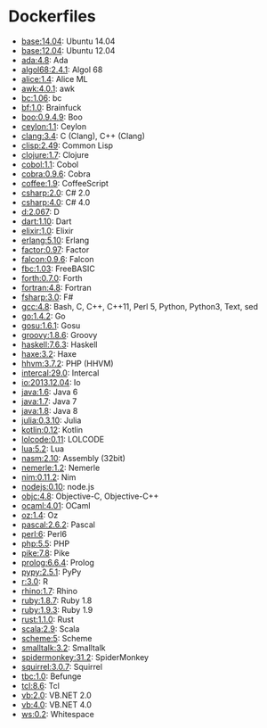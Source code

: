 # Dockerfiles

* [base:14.04](base-14.04/Dockerfile): Ubuntu 14.04
* [base:12.04](base-12.04/Dockerfile): Ubuntu 12.04
* [ada:4.8](ada-4.8/Dockerfile): Ada
* [algol68:2.4.1](algol68-2.4.1/Dockerfile): Algol 68
* [alice:1.4](alice-1.4/Dockerfile): Alice ML
* [awk:4.0.1](awk-4.0.1/Dockerfile): awk
* [bc:1.06](bc-1.06/Dockerfile): bc
* [bf:1.0](bf-1.0/Dockerfile): Brainfuck
* [boo:0.9.4.9](boo-0.9.4.9/Dockerfile): Boo
* [ceylon:1.1](ceylon-1.1/Dockerfile): Ceylon
* [clang:3.4](clang-3.4/Dockerfile): C (Clang), C++ (Clang)
* [clisp:2.49](clisp-2.49/Dockerfile): Common Lisp
* [clojure:1.7](clojure-1.7/Dockerfile): Clojure
* [cobol:1.1](cobol-1.1/Dockerfile): Cobol
* [cobra:0.9.6](cobra-0.9.6/Dockerfile): Cobra
* [coffee:1.9](coffee-1.9/Dockerfile): CoffeeScript
* [csharp:2.0](csharp-2.0/Dockerfile): C# 2.0
* [csharp:4.0](csharp-4.0/Dockerfile): C# 4.0
* [d:2.067](d-2.067/Dockerfile): D
* [dart:1.10](dart-1.10/Dockerfile): Dart
* [elixir:1.0](elixir-1.0/Dockerfile): Elixir
* [erlang:5.10](erlang-5.10/Dockerfile): Erlang
* [factor:0.97](factor-0.97/Dockerfile): Factor
* [falcon:0.9.6](falcon-0.9.6/Dockerfile): Falcon
* [fbc:1.03](fbc-1.03/Dockerfile): FreeBASIC
* [forth:0.7.0](forth-0.7.0/Dockerfile): Forth
* [fortran:4.8](fortran-4.8/Dockerfile): Fortran
* [fsharp:3.0](fsharp-3.0/Dockerfile): F#
* [gcc:4.8](gcc-4.8/Dockerfile): Bash, C, C++, C++11, Perl 5, Python, Python3, Text, sed
* [go:1.4.2](go-1.4.2/Dockerfile): Go
* [gosu:1.6.1](gosu-1.6.1/Dockerfile): Gosu
* [groovy:1.8.6](groovy-1.8.6/Dockerfile): Groovy
* [haskell:7.6.3](haskell-7.6.3/Dockerfile): Haskell
* [haxe:3.2](haxe-3.2/Dockerfile): Haxe
* [hhvm:3.7.2](hhvm-3.7.2/Dockerfile): PHP (HHVM)
* [intercal:29.0](intercal-29.0/Dockerfile): Intercal
* [io:2013.12.04](io-2013.12.04/Dockerfile): Io
* [java:1.6](java-1.6/Dockerfile): Java 6
* [java:1.7](java-1.7/Dockerfile): Java 7
* [java:1.8](java-1.8/Dockerfile): Java 8
* [julia:0.3.10](julia-0.3.10/Dockerfile): Julia
* [kotlin:0.12](kotlin-0.12/Dockerfile): Kotlin
* [lolcode:0.11](lolcode-0.11/Dockerfile): LOLCODE
* [lua:5.2](lua-5.2/Dockerfile): Lua
* [nasm:2.10](nasm-2.10/Dockerfile): Assembly (32bit)
* [nemerle:1.2](nemerle-1.2/Dockerfile): Nemerle
* [nim:0.11.2](nim-0.11.2/Dockerfile): Nim
* [nodejs:0.10](nodejs-0.10/Dockerfile): node.js
* [objc:4.8](objc-4.8/Dockerfile): Objective-C, Objective-C++
* [ocaml:4.01](ocaml-4.01/Dockerfile): OCaml
* [oz:1.4](oz-1.4/Dockerfile): Oz
* [pascal:2.6.2](pascal-2.6.2/Dockerfile): Pascal
* [perl:6](perl-6/Dockerfile): Perl6
* [php:5.5](php-5.5/Dockerfile): PHP
* [pike:7.8](pike-7.8/Dockerfile): Pike
* [prolog:6.6.4](prolog-6.6.4/Dockerfile): Prolog
* [pypy:2.5.1](pypy-2.5.1/Dockerfile): PyPy
* [r:3.0](r-3.0/Dockerfile): R
* [rhino:1.7](rhino-1.7/Dockerfile): Rhino
* [ruby:1.8.7](ruby-1.8.7/Dockerfile): Ruby 1.8
* [ruby:1.9.3](ruby-1.9.3/Dockerfile): Ruby 1.9
* [rust:1.1.0](rust-1.1.0/Dockerfile): Rust
* [scala:2.9](scala-2.9/Dockerfile): Scala
* [scheme:5](scheme-5/Dockerfile): Scheme
* [smalltalk:3.2](smalltalk-3.2/Dockerfile): Smalltalk
* [spidermonkey:31.2](spidermonkey-31.2/Dockerfile): SpiderMonkey
* [squirrel:3.0.7](squirrel-3.0.7/Dockerfile): Squirrel
* [tbc:1.0](tbc-1.0/Dockerfile): Befunge
* [tcl:8.6](tcl-8.6/Dockerfile): Tcl
* [vb:2.0](vb-2.0/Dockerfile): VB.NET 2.0
* [vb:4.0](vb-4.0/Dockerfile): VB.NET 4.0
* [ws:0.2](ws-0.2/Dockerfile): Whitespace
